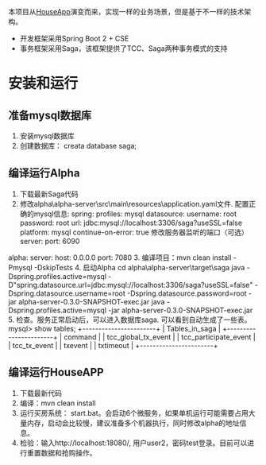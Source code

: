 本项目从[HouseApp](https://github.com/huawei-microservice-demo/HouseApp)演变而来，实现一样的业务场景，但是基于不一样的技术架构。

* 开发框架采用Spring Boot 2 + CSE
* 事务框架采用Saga，该框架提供了TCC、Saga两种事务模式的支持

# 安装和运行
## 准备mysql数据库
1. 安装mysql数据库
2. 创建数据库： creata database saga;

## 编译运行Alpha
1. 下载最新Saga代码
2. 修改alpha\alpha-server\src\main\resources\application.yaml文件. 
配置正确的mysql信息:
spring:
  profiles: mysql
  datasource:
    username: root
    password: root
    url: jdbc:mysql://localhost:3306/saga?useSSL=false
    platform: mysql
    continue-on-error: true
修改服务器监听的端口（可选）
server:
  port: 6090

alpha:
  server:
    host: 0.0.0.0
    port: 7080
3. 编译项目：mvn clean install -Pmysql -DskipTests
4. 启动Alpha
cd alpha\alpha-server\target\saga
java -Dspring.profiles.active=mysql -D"spring.datasource.url=jdbc:mysql://localhost:3306/saga?useSSL=false" -Dspring.datasource.username=root -Dspring.datasource.password=root -jar alpha-server-0.3.0-SNAPSHOT-exec.jar
java -Dspring.profiles.active=mysql -jar alpha-server-0.3.0-SNAPSHOT-exec.jar
5. 检查。服务正常启动后，可以进入数据库saga. 可以看到自动生成了一些表。
mysql> show tables;
+-----------------------+
| Tables_in_saga        |
+-----------------------+
| command               |
| tcc_global_tx_event   |
| tcc_participate_event |
| tcc_tx_event          |
| txevent               |
| txtimeout             |
+-----------------------+

## 编译运行HouseAPP
1. 下载最新代码
2. 编译：mvn clean install
3. 运行买房系统： start.bat。会启动6个微服务，如果单机运行可能需要占用大量内存，启动会比较慢，建议准备多个机器执行，同时修改alpha的地址信息。
4. 检验：输入http://localhost:18080/, 用户user2，密码test登录。目前可以进行重置数据和抢购操作。
